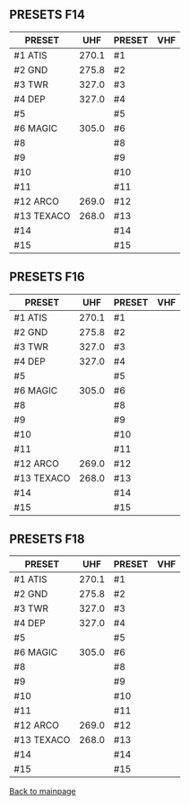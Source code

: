 ## PRESETS F14

| PRESET     | UHF   | PRESET | VHF |
|------------|-------|--------|-----|
| #1 ATIS    | 270.1 | #1     |     |
| #2 GND     | 275.8 | #2     |     |
| #3 TWR     | 327.0 | #3     |     |
| #4 DEP     | 327.0 | #4     |     |
| #5         |       | #5     |     |
| #6 MAGIC   | 305.0 | #6     |     |
| #8         |       | #8     |     |
| #9         |       | #9     |     |
| #10        |       | #10    |     |
| #11        |       | #11    |     |
| #12 ARCO   | 269.0 | #12    |     |
| #13 TEXACO | 268.0 | #13    |     |
| #14        |       | #14    |     |
| #15        |       | #15    |     |

## PRESETS F16

| PRESET     | UHF   | PRESET | VHF |
|------------|-------|--------|-----|
| #1 ATIS    | 270.1 | #1     |     |
| #2 GND     | 275.8 | #2     |     |
| #3 TWR     | 327.0 | #3     |     |
| #4 DEP     | 327.0 | #4     |     |
| #5         |       | #5     |     |
| #6 MAGIC   | 305.0 | #6     |     |
| #8         |       | #8     |     |
| #9         |       | #9     |     |
| #10        |       | #10    |     |
| #11        |       | #11    |     |
| #12 ARCO   | 269.0 | #12    |     |
| #13 TEXACO | 268.0 | #13    |     |
| #14        |       | #14    |     |
| #15        |       | #15    |     |

## PRESETS F18

| PRESET     | UHF   | PRESET | VHF |
|------------|-------|--------|-----|
| #1 ATIS    | 270.1 | #1     |     |
| #2 GND     | 275.8 | #2     |     |
| #3 TWR     | 327.0 | #3     |     |
| #4 DEP     | 327.0 | #4     |     |
| #5         |       | #5     |     |
| #6 MAGIC   | 305.0 | #6     |     |
| #8         |       | #8     |     |
| #9         |       | #9     |     |
| #10        |       | #10    |     |
| #11        |       | #11    |     |
| #12 ARCO   | 269.0 | #12    |     |
| #13 TEXACO | 268.0 | #13    |     |
| #14        |       | #14    |     |
| #15        |       | #15    |     |

[Back to mainpage](../README.md)
